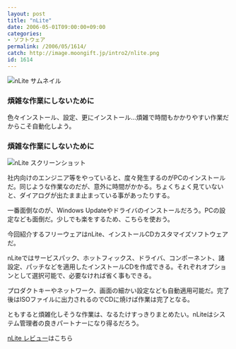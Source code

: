 ```yaml
---
layout: post
title: "nLite"
date: 2006-05-01T09:00:00+09:00
categories:
- ソフトウェア
permalink: /2006/05/1614/
catch: http://image.moongift.jp/intro2/nlite.png
id: 1614
---
```

 ![nLite サムネイル](http://image.moongift.jp/intro2/nlite.t.png "nLite サムネイル")
  

### 煩雑な作業にしないために
  
色々インストール、設定、更にインストール…煩雑で時間もかかりやすい作業だからこそ自動化しよう。  
<!--more-->  

### 煩雑な作業にしないために
  

![nLite スクリーンショット](http://image.moongift.jp/intro2/nlite.png "nLite スクリーンショット")

  

社内向けのエンジニア等をやっていると、度々発生するのがPCのインストールだ。同じような作業なのだが、意外に時間がかかる。ちょくちょく見ていないと、ダイアログが出たまま止まっている事があったりする。

  

一番面倒なのが、Windows Updateやドライバのインストールだろう。PCの設定なども面倒だ。少しでも楽をするため、こちらを使おう。

  

今回紹介するフリーウェアはnLite、インストールCDカスタマイズソフトウェアだ。

  

nLiteではサービスパック、ホットフィックス、ドライバ、コンポーネント、諸設定、パッチなどを適用したインストールCDを作成できる。それぞれオプションとして選択可能で、必要なければ省く事もできる。

  

プロダクトキーやネットワーク、画面の細かい設定なども自動適用可能だ。完了後はISOファイルに出力されるのでCDに焼けば作業は完了となる。

  

ともすると煩雑化しそうな作業は、なるたけすっきりまとめたい。nLiteはシステム管理者の良きパートナーになり得るだろう。

  

[nLite レビュー](http://fw.moongift.jp/review/i-1616.html)はこちら

